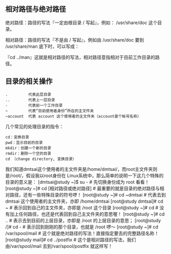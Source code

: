 ## 相对路径与绝对路径
绝对路径：路径的写法『一定由根目录 / 写起』，例如： /usr/share/doc 这个目录。

相对路径：路径的写法『不是由 / 写起』，例如由 /usr/share/doc 要到 /usr/share/man 底下时，可以写成：

『cd ../man』这就是相对路径的写法，相对路径意指相对于目前工作目录的路径。

## 目录的相关操作
    .         代表此层目录
    ..        代表上一层目录
    -         代表前一个工作目录
    ~         代表“目前使用者身份”所在的主文件夹
    ~account  代表 account 这个使用者的主文件夹（account是个帐号名称）
    
几个常见的处理目录的指令：

    cd：变换目录
    pwd：显示目前的目录
    mkdir：创建一个新的目录
    rmdir：删除一个空的目录
    cd （change directory, 变换目录）
    
我们知道dmtsai这个使用者的主文件夹是/home/dmtsai/，而root主文件夹则是/root/，假设我以root身份在 Linux系统中，那么简单的说明一下这几个特殊的目录的意义是：
    [dmtsai@study ~]$ su -  # 先切换身份成为 root 看看！
    [root@study ~]# cd [相对路径或绝对路径]
    # 最重要的就是目录的绝对路径与相对路径，还有一些特殊目录的符号啰！
    [root@study ~]# cd ~dmtsai
    # 代表去到 dmtsai 这个使用者的主文件夹，亦即 /home/dmtsai
    [root@study dmtsai]# cd ~
    # 表示回到自己的主文件夹，亦即是 /root 这个目录
    [root@study ~]# cd
    # 没有加上任何路径，也还是代表回到自己主文件夹的意思喔！
    [root@study ~]# cd ..
    # 表示去到目前的上层目录，亦即是 /root 的上层目录的意思；
    [root@study /]# cd -
    # 表示回到刚刚的那个目录，也就是 /root 啰～
    [root@study ~]# cd /var/spool/mail
    # 这个就是绝对路径的写法！直接指定要去的完整路径名称！
    [root@study mail]# cd ../postfix
    # 这个是相对路径的写法，我们由/var/spool/mail 去到/var/spool/postfix 就这样写！
